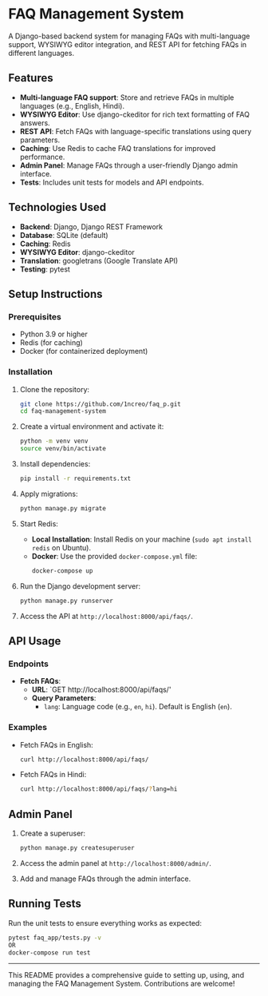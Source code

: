 # FAQ Management System

A Django-based backend system for managing FAQs with multi-language support, WYSIWYG editor integration, and REST API for fetching FAQs in different languages.

## Features

- **Multi-language FAQ support**: Store and retrieve FAQs in multiple languages (e.g., English, Hindi).
- **WYSIWYG Editor**: Use django-ckeditor for rich text formatting of FAQ answers.
- **REST API**: Fetch FAQs with language-specific translations using query parameters.
- **Caching**: Use Redis to cache FAQ translations for improved performance.
- **Admin Panel**: Manage FAQs through a user-friendly Django admin interface.
- **Tests**: Includes unit tests for models and API endpoints.

## Technologies Used

- **Backend**: Django, Django REST Framework
- **Database**: SQLite (default)
- **Caching**: Redis
- **WYSIWYG Editor**: django-ckeditor
- **Translation**: googletrans (Google Translate API)
- **Testing**: pytest

## Setup Instructions

### Prerequisites

- Python 3.9 or higher
- Redis (for caching)
- Docker (for containerized deployment)

### Installation

1. Clone the repository:
   ```bash
   git clone https://github.com/1ncreo/faq_p.git
   cd faq-management-system
   ```

2. Create a virtual environment and activate it:
   ```bash
   python -m venv venv
   source venv/bin/activate  
   ```

3. Install dependencies:
   ```bash
   pip install -r requirements.txt
   ```

4. Apply migrations:
   ```bash
   python manage.py migrate
   ```

5. Start Redis:
   - **Local Installation**: Install Redis on your machine (`sudo apt install redis` on Ubuntu).
   - **Docker**: Use the provided `docker-compose.yml` file:
     ```bash
     docker-compose up
     ```

6. Run the Django development server:
   ```bash
   python manage.py runserver
   ```

7. Access the API at `http://localhost:8000/api/faqs/`.

## API Usage

### Endpoints

- **Fetch FAQs**:
  - **URL**: `GET http://localhost:8000/api/faqs/'
  - **Query Parameters**:
    - `lang`: Language code (e.g., `en`, `hi`). Default is English (`en`).

### Examples

- Fetch FAQs in English:
  ```bash
  curl http://localhost:8000/api/faqs/
  ```

- Fetch FAQs in Hindi:
  ```bash
  curl http://localhost:8000/api/faqs/?lang=hi
  ```

## Admin Panel

1. Create a superuser:
   ```bash
   python manage.py createsuperuser
   ```

2. Access the admin panel at `http://localhost:8000/admin/`.

3. Add and manage FAQs through the admin interface.

## Running Tests

Run the unit tests to ensure everything works as expected:
   ```bash
   pytest faq_app/tests.py -v
OR
   docker-compose run test
   ```

---

This README provides a comprehensive guide to setting up, using, and managing the FAQ Management System. Contributions are welcome!
